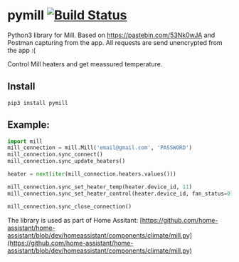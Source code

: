 # pymill [![Build Status](https://travis-ci.org/Danielhiversen/pymill.svg?branch=master)](https://travis-ci.org/Danielhiversen/pymill)

Python3 library for Mill.
Based on https://pastebin.com/53Nk0wJA and Postman capturing from the app.
All requests are send unencrypted from the app :(

Control Mill heaters and get meassured temperature. 

## Install
```
pip3 install pymill
```

## Example:

```python
import mill
mill_connection = mill.Mill('email@gmail.com', 'PASSWORD')
mill_connection.sync_connect()
mill_connection.sync_update_heaters()

heater = next(iter(mill_connection.heaters.values()))

mill_connection.sync_set_heater_temp(heater.device_id, 11)
mill_connection.sync_set_heater_control(heater.device_id, fan_status=0)

mill_connection.sync_close_connection()

```

The library is used as part of Home Assitant: [https://github.com/home-assistant/home-assistant/blob/dev/homeassistant/components/climate/mill.py](https://github.com/home-assistant/home-assistant/blob/dev/homeassistant/components/climate/mill.py)
